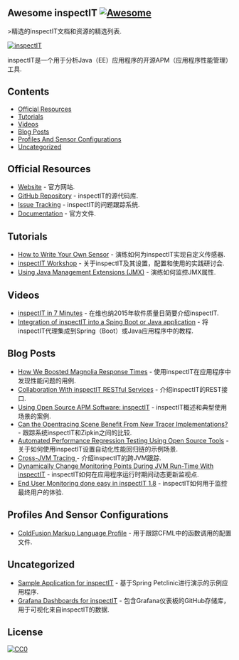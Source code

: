 ## Awesome inspectIT  [![Awesome](https://cdn.rawgit.com/sindresorhus/awesome/d7305f38d29fed78fa85652e3a63e154dd8e8829/media/badge.svg)](https://github.com/sindresorhus/awesome)

&gt;精选的inspectIT文档和资源的精选列表.

[![inspectIT](https://raw.githubusercontent.com/inspectit-labs/awesome-inspectit/master/media/inspectit.png)](http://www.inspectit.rocks/)

inspectIT是一个用于分析Java（EE）应用程序的开源APM（应用程序性能管理）工具.

## Contents

- [Official Resources](#official-resources)
- [Tutorials](#tutorials)
- [Videos](#videos)
- [Blog Posts](#blog-posts)
- [Profiles And Sensor Configurations](#profiles-and-sensor-configurations)
- [Uncategorized](#uncategorized)

## Official Resources

* [Website](http://www.inspectit.rocks/) - 官方网站.
* [GitHub Repository](https://github.com/inspectIT/inspectIT) -  inspectIT的源代码库.
* [Issue Tracking](https://inspectit-performance.atlassian.net/browse/INSPECTIT) -  inspectIT的问题跟踪系统.
* [Documentation](https://inspectit-performance.atlassian.net/wiki/) - 官方文件.

## Tutorials
* [How to Write Your Own Sensor](https://dzone.com/articles/how-to-write-your-own-sensor-for-the-open-source-a) - 演练如何为inspectIT实现自定义传感器.
* [inspectIT Workshop](https://github.com/inspectit-labs/workshop) - 关于inspectIT及其设置，配置和使用的实践研讨会.
* [Using Java Management Extensions (JMX)](https://blog.novatec-gmbh.de/inspectit-1-6-monitoring-jmx/) - 演练如何监控JMX属性.
 
## Videos

* [inspectIT in 7 Minutes](https://www.youtube.com/watch?v=bqZPBsTxAc4) - 在维也纳2015年软件质量日简要介绍inspectIT.
* [Integration of inspectIT into a Sping Boot or Java application](https://www.youtube.com/watch?v=x0fnYSANIFk) - 将inspectIT代理集成到Spring（Boot）或Java应用程序中的教程.

## Blog Posts

* [How We Boosted Magnolia Response Times](https://www.magnolia-cms.com/blogs/guest-blogger/detail~@how-we-boosted-magnolia-response-times-with-dynamic-page-caching~.html) - 使用inspectIT在应用程序中发现性能问题的用例.
* [Collaboration With inspectIT RESTful Services](https://blog.novatec-gmbh.de/inspectit-restful-services/) - 介绍inspectIT的REST接口.
* [Using Open Source APM Software: inspectIT](https://opensource.com/article/17/3/inspectit) -  inspectIT概述和典型使用场景的案例.
* [Can the Opentracing Scene Benefit From New Tracer Implementations?](https://dzone.com/articles/can-opentracing-scene-benefit-from-new-tracer-impl) - 跟踪系统inspectIT和Zipkin之间的比较.
* [Automated Performance Regression Testing Using Open Source Tools](https://blog.novatec-gmbh.de/automated-performance-regression-testing/) - 关于如何使用inspectIT设置自动化性能回归链的示例场景.
* [Cross-JVM Tracing ](https://blog.novatec-gmbh.de/inspectit-1-7-cross-jvm-tracing/) - 介绍inspectIT的跨JVM跟踪.
* [Dynamically Change Monitoring Points During JVM Run-Time With inspectIT](https://blog.novatec-gmbh.de/dynamically-change-monitoring-points-during-jvm-run-time-with-inspectit/) -  inspectIT如何在应用程序运行时期间动态更新监视点.
* [End User Monitoring done easy in inspectIT 1.8](https://blog.novatec-gmbh.de/end-user-monitoring-inspectit-1-8/) -  inspectIT如何用于监控最终用户的体验.

## Profiles And Sensor Configurations

* [ColdFusion Markup Language Profile](https://github.com/ghedwards/cfml-inspectIT) - 用于跟踪CFML中的函数调用的配置文件.

## Uncategorized

* [Sample Application for inspectIT](https://github.com/inspectit-labs/spring-petclinic-microservices) - 基于Spring Petclinic进行演示的示例应用程序.
* [Grafana Dashboards for inspectIT](https://github.com/inspectit-labs/dashboards) - 包含Grafana仪表板的GitHub存储库，用于可视化来自inspectIT的数据.

## License

[![CC0](https://camo.githubusercontent.com/60561947585c982aee67ed3e3b25388184cc0aa3/687474703a2f2f6d6972726f72732e6372656174697665636f6d6d6f6e732e6f72672f70726573736b69742f627574746f6e732f38387833312f7376672f63632d7a65726f2e737667)](http://creativecommons.org/publicdomain/zero/1.0/)
